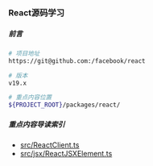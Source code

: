 ### React源码学习

##### 前言
```bash
# 项目地址
https://git@github.com:/facebook/react

# 版本
v19.x

# 重点内容位置
${PROJECT_ROOT}/packages/react/
```

##### 重点内容导读索引

- [src/ReactClient.ts](ReactClient.md)
- [src/jsx/ReactJSXElement.ts](ReactJSXElement.md)